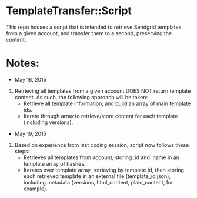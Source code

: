 # TemplateTransfer::Script
This repo houses a script that is intended to retrieve Sendgrid templates from a given account, and transfer them to a second, preserving the content.

# Notes:
- May 18, 2015  
1. Retrieving all templates from a given account DOES NOT return template content. As such, the following approach will be taken:
    - Retrieve all template information, and build an array of main template ids.
    - Iterate through array to retrieve/store content for each template (including versions).

- May 19, 2015  
1. Based on experience from last coding session, script now follows these steps:
    - Retrieves all templates from account, storing :id and :name in an template array of hashes.
    - Iterates over template array, retrieving by template id, then storing each retrieved template in an external file (template_id.json), including metadata (versions, html_content, plain_content, for example).